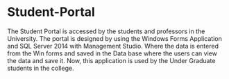 # Student-Portal
The Student Portal is accessed by the students and professors in the University. The portal is designed by using the Windows Forms Application and SQL Server 2014 with Management Studio. Where the data is entered from the Win forms and saved in the Data base where the users can view the data and save it. Now, this application is used by the Under Graduate students in the college. 
